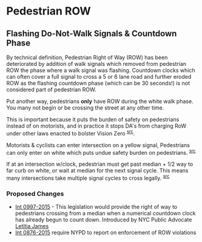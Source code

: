 # Pedestrian ROW

## Flashing Do-Not-Walk Signals & Countdown Phase

By technical definition, Pedestrian Right of Way (ROW) has been deteriorated by addition of walk signals which removed from pedestrian ROW the phase where a walk signal was flashing. Countdown clocks which can often cover a full signal to cross a 5 or 6 lane road and further eroded ROW as the flashing countdown phase (which can be 30 seconds!) is not considered part of pedestrian ROW.

Put another way, pedestrians **only** have ROW during the white walk phase. You many not begin or be crossing the street at any other time.

This is important because it puts the burden of safety on pedestrians instead of on motorists, and in practice it stops DA's from charging RoW under other laws enacted to bolster Vision Zero <sup>[src](https://twitter.com/BicyclesOnly/status/663491830898642944)</sup>.

Motorists & cyclists can enter intersection on a yellow signal, Pedestrians can only enter on white which puts undue safety burden on pedestrians. <sup>[src](https://twitter.com/BicyclesOnly/status/663504156041285633)</a>

If at an intersection w/clock, pedestrian must get past median + 1/2 way to far curb on white, or wait at median for the next signal cycle. This means many intersections take multiple signal cycles to cross legally. <sup>[src](https://twitter.com/BicyclesOnly/status/663507440823046145)</sup>


### Proposed Changes

* [Int 0997-2015](http://legistar.council.nyc.gov/LegislationDetail.aspx?ID=2513767&GUID=A9FE4C8E-FFBC-46D5-B03B-B27234A248A5) - This legislation would provide the right of way to pedestrians crossing from a median when a numerical countdown clock has already begun to count down. Introduced by NYC Public Advocate [Letitia James](https://twitter.com/TishJames) 
* [Int 0876-2015](http://legistar.council.nyc.gov/LegislationDetail.aspx?ID=2404426&GUID=F4AC303D-2B03-4EB3-91E1-79BFDEF47496) require NYPD to report on enforcement of ROW violations